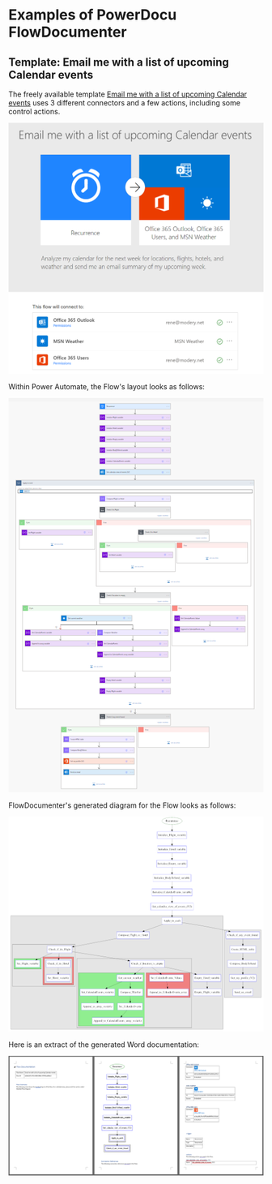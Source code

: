 # Examples of PowerDocu FlowDocumenter

## Template: Email me with a list of upcoming Calendar events
The freely available template [Email me with a list of upcoming Calendar events](https://emea.flow.microsoft.com/en-us/galleries/public/templates/99892410786e4d6888f27ae380125a80/email-me-with-a-list-of-upcoming-calendar-events/) uses 3 different connectors and a few actions, including some control actions.


![Email me with a list of upcoming Calendar events](Images/Weather-Flow.png)


Within Power Automate, the Flow's layout looks as follows:

![Email me with a list of upcoming Calendar events](Images/Weather-Flow-Example.png)

FlowDocumenter's generated diagram for the Flow looks as follows:

![Email me with a list of upcoming Calendar events](Images/Weather-Flow-Processed-Example.png)

Here is an extract of the generated Word documentation:

![Email me with a list of upcoming Calendar events](Images/Weather-Flow-Documentation-1.png)

